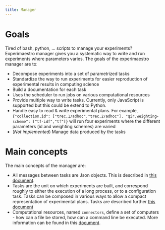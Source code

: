 ```yaml
---
title: Manager
---
```


# Goals

Tired of bash, python, ... scripts to manage your experiments? Experimaestro manager
gives you a systematic way to write and run experiments where parameters varies.
The goals of the experimaestro manager are to:

* Decompose experiments into a set of parametrized tasks
* Standardize the way to run experiments for easier reproduction of experimental results in computing science
* Build a documentation for each task
* Uses the scheduler to run jobs on various computational resources
* Provide multiple way to write tasks. Currently, only JavaScript is supported but this could be extend to Python.
* Handle easy to read & write experimental plans. For example,
    `{"collection.id": ["trec.1/adhoc","trec.2/adhoc"], "qir.weighting-scheme": ["tf-idf","tf"]}`
    will run four experiments where the different parameters (id and weighting schemes) are varied
* (_Not implemented_) Manage data produced by the tasks
  
# Main concepts

The main concepts of the manager are:

* All messages between tasks are Json objects. This is described in [this document](json.html).
* Tasks are the unit on which experiments are built, and correspond roughly to either the execution of a long process,
    or to a configuration task. Tasks can be composed in various ways to allow a compact representation of
    experimental plans.  Tasks are described further [this document](tasks.html)
* Computational resources, named `connectors`, define a set of computers - how can a file be stored, how can a
    command line be executed. More information can be found in this [document](../scheduler/connectors.md).

